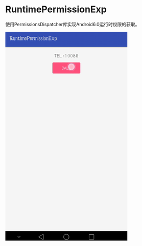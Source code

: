 # RuntimePermissionExp
使用PermissionsDispatcher库实现Android6.0运行时权限的获取。   

![image](https://github.com/ionetwogo/RuntimePermission/blob/master/screenshots/RunTimePermission.gif)
